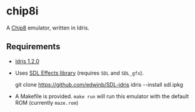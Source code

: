 
# chip8i

A [Chip8](https://en.wikipedia.org/wiki/CHIP-8) emulator, written in Idris.

## Requirements

- [Idris 1.2.0](https://www.idris-lang.org/)

- Uses [SDL Effects library](https://github.com/edwinb/SDL-idris) (requires `SDL` and `SDL_gfx`).

    git clone https://github.com/edwinb/SDL-idris
    idris --install sdl.ipkg

- A Makefile is provided. `make run` will run this emulator with the default ROM (currently `maze.rom`)
